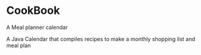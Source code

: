 CookBook
========

A Meal planner calendar 

A Java Calendar that compiles recipes to make a monthly shopping list and meal plan
